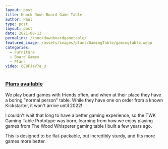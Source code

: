 ```yaml
---
layout: post
title: Knock Down Board Game Table
author: Paul
type: post
layout: post
date: 2021-08-13
permalink: /knockdownboardgametable/
featured_image: /assets/images/plans/GamingTable/gamingtable.webp
categories:
  - Furniture
  - Board Games
  - Plans
video: 8E8FJaV7e_U
---
```


### [Plans available](/product/gamingtable/)

We play board games with friends often, and when at their place they have a boring "normal person" table. While they have one on order from a known Kickstarter, it won't arrive until 2022!

I couldn't wait that long to have a better gaming experience, so the TWK Gaming Table Prototype was born, learning from how we enjoy playing games from The Wood Whisperer gaming table I built a few years ago.

This is designed to be flat-packable, but incredibly sturdy, and fits more games more better.